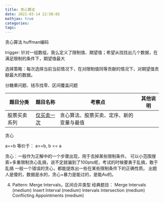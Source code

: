 ```yaml
---
title: 贪心算法
date: 2021-03-14 22:58:03
mathjax: true
categories:
tags: 
---
```


贪心算法 huffman编码

trigger: 针对一组数组，我么定义了限制值、期望值；希望从找找出几个数据，在满足限制的条件下，期望值最大

选择策略：每次选择当前当前情况下，在对限制值同等贡献的情况下，对期望值贡献最大的数据。

分糖果问题、钱币找零、区间覆盖问题

|  题目分类 | 题目名称 |考察点   |其他说明|
|  ----  | ---- |----  |----  |
|股票买卖系列| [仅买卖一次](../stock_1time.html)  |贪心算法、股票买卖、定序、新的变量与最值|

贪心

a==b 等价于：  a>=b, b <= a


贪心：一般作为正解中的一个步骤出现，用于去掉某些限制条件。
可以小范围搜索+多重限制贪心乱搞，说不定就骗到了100pts呢，考试的时候要勇于乱搞，敢于乱搞
一般一个错误的贪心，都能提炼出一些在某些限制条件下的正确性质。
出题人是傻的，数据是水的，贪心+暴力是能过的，是能$Au$的。

4. Pattern: Merge Intervals，区间合并类型
经典题目：
Merge Intervals (medium)
Insert Interval (medium)
Intervals Intersection (medium)
Conflicting Appointments (medium)